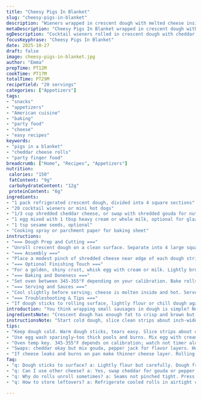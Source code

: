 ```yaml
---
title: "Cheesy Pigs In Blanket"
slug: "cheesy-pigs-in-blanket"
description: "Wieners wrapped in crescent dough with melted cheese inside. Baked until golden brown, topped with sesame seeds when available. Egg wash adds shine and crunch but optional. Serve with your favorite dips. Great for snacks or casual gatherings. The cheese melts within, creating pockets of savory gooeyness inside the flaky dough. The aroma of baked dough mingles with smoky sausage and sharp cheese. Easy to pull together, no fancy equipment. Can use different cheeses or even hot dogs instead of cocktail sausages. A simple formula that teaches dough handling and layering flavors. Watch for browning as your oven may run hotter or cooler. The dough’s puffiness signals the right moment to pull out. Classic party food, but made with a little twist for depth."
metaDescription: "Cheesy Pigs In Blanket wrapped in crescent dough with melted cheese inside. Golden crust with optional egg wash and sesame seeds. Great snack or party bite."
ogDescription: "Cocktail wieners rolled in crescent dough with cheddar cheese, baked to golden brown. Egg wash and sesame seeds add crunch and shine when used. Try with dips."
focusKeyphrase: "Cheesy Pigs In Blanket"
date: 2025-10-27
draft: false
image: cheesy-pigs-in-blanket.jpg
author: "Emma"
prepTime: PT12M
cookTime: PT17M
totalTime: PT29M
recipeYield: "20 servings"
categories: ["Appetizers"]
tags:
- "snacks"
- "appetizers"
- "American cuisine"
- "baking"
- "party food"
- "cheese"
- "easy recipes"
keywords:
- "pigs in a blanket"
- "cheddar cheese rolls"
- "party finger food"
breadcrumb: ["Home", "Recipes", "Appetizers"]
nutrition: 
 calories: "150"
 fatContent: "9g"
 carbohydrateContent: "12g"
 proteinContent: "6g"
ingredients:
- "1 pack refrigerated crescent dough, divided into 4 square sections"
- "20 cocktail wieners or mini hot dogs"
- "1/3 cup shredded cheddar cheese, or swap with shredded gouda for nuttier flavor"
- "1 egg mixed with 1 tbsp heavy cream or whole milk, optional for glaze"
- "1 tsp sesame seeds, optional"
- "Cooking spray or parchment paper for baking sheet"
instructions:
- "=== Dough Prep and Cutting ==="
- "Unroll crescent dough on a clean surface. Separate into 4 large squares by gently pressing perforations together; seals better during baking. Cut each square into strips about 1-inch wide, aiming for 20 strips total. Keep dough cold to prevent stickiness, which can make rolling tricky. Use a sharp knife or pizza cutter for clean edges. If dough warms too much, chill briefly to stiffen again."
- "=== Assembly ==="
- "Place a modest pinch of shredded cheese near edge of each dough strip. The cheese acts as glue and surprise melty filling. Don’t overload or it will ooze out and cause burning. Lay a cocktail wiener over the cheese and roll dough tightly from cheesy edge toward other end. Seal seam by pressing dough firmly; prevents leaks and ensures rise. Place rolled pieces seam-side down on a baking sheet lined with parchment or sprayed with oil."
- "=== Optional Finishing Touch ==="
- "For a golden, shiny crust, whisk egg with cream or milk. Lightly brush each roll with this mixture. It adds color and slight crispness. Sprinkle with sesame seeds if you want a nutty crunch. Skip this in a rush or if egg allergies are an issue; dough browns without it, just less glossy."
- "=== Baking and Doneness ==="
- "Set oven between 345-355°F depending on your calibration. Bake rolls about 15-18 minutes. Watch the color–deep golden on top, edges lightly toasted. The smell of baking dough mixed with sausage should fill kitchen. Dough puffiness means internal steam built-up sealing crispy layers inside. Test a piece by gently pressing it; firm but not hard indicates done. Overbaking dries out dough and toughens sausages."
- "=== Serving and Sauces ==="
- "Cool slightly before serving; cheese is molten inside and hot. Serve with honey mustard, BBQ sauce, or good old ketchup. These dips cut richness and add zest. Leftovers reheat well in toaster oven for a few minutes to crisp back up."
- "=== Troubleshooting & Tips ==="
- "If dough sticks to rolling surface, lightly flour or chill dough again. Avoid overfilling cheese; too much makes rolls leak. Rolling seams should be tightly pinched to avoid unraveling during bake. Using cocktail sausages of good quality helps; some cheap brands tend to release grease and shrink unevenly. For a twist, swap cheddar with pepper jack for heat or add a dab of mustard inside before cheese. Keep an eye in last 5 minutes; oven temps vary wildly and it's all about golden color and fragrant smell."
introduction: "You think wrapping small sausages in dough is simple? Not quite. It’s a dance of cheese amount, dough handling, and oven know-how. Tried a dozen ways, this version sticks. Cheese inside—molten salty blobs trapped by flaky rolls. Oven smells like a snack stand at a fair. Perfect crunch from egg wash optional but strongly recommended from my experience. Messy fingers guaranteed later; that molten cheese is relentless. Using cocktail wieners for bite-sized, handheld ease. Tried last time swapping cheddar with smoked gouda, distinct play on flavor. Timing’s not just minutes but browning hues and puffiness signaling readiness. No one cares about perfect edges here, but sealed dough is key. Sesame seeds add a touch of toasty nuttiness if you want flair or texture contrast. Keep sauce handy. This is finger food, sneaky and comforting, done right."
ingredientsNote: "Crescent dough has enough fat to crisp and brown but it’s fragile when warm. Chill or work quickly to avoid tearing. Cheese – sharp cheddar classic but blend in gouda or pepper jack for different layers; I like a mix for complexity. Cocktail weiners best quality you’ll find; cheap sausage shrinks or leaks grease horribly. Egg wash optional but it amps color and sheen. Skip if allergic or in a hurry, but expect duller crust. Sesame seeds toasted on top for crunch, but no panic if missing. Sauces are key—honey mustard cuts richness thanks to acidity, BBQ adds sweetness, ketchup gives familiar tang. The easiest sub: swap cocktail wieners for mini hot dogs or smoky sausages, but adjust baking visually. Always line baking sheet or spray well; dough can stick and ruin edges. For gluten-free doughs, timing varies drastically, trust visuals not clocks."
instructionsNote: "Start cold dough, slice clean strips about inch-wide. Pinching perforations locks dough, avoids messy unrolling mid-bake. Cheese placement at strip edge keeps it inside rolls, not leaking on pan. Overload and you get burnt cheese puddles and smoky oven. Roll tight but don’t suffocate the dough’s rise; air trapped inside makes flakiness. Seam side down on sheet stops unrolling during baking. Egg wash or cream adds a layer of gloss and crunch; use a light brush or drops pool and burn. Sesame seeds give a subtle nutty taste and texture. Baking 15-18 minutes; watch edges and top. Golden brown means caramelisation and cheesiness ready. Oven sound changes to silent bubbling instead of crackling grease. Let cool, sets cheese. Serve with mustard, BBQ, or ketchup. Try adding spicy mustard inside last time gave great kick but needs precise rolling, or cheese leaks. Keep leftover refrigerated, reheat wrapped lightly in foil to restore softness, then uncovered near end to crisp crust."
tips:
- "Keep dough cold. Warm dough sticks, tears easy. Slice strips about one inch wide. Press perforations to seal; that traps steam and stops unrolling. Rolling tight but no crushing air pockets. Cheese near edge—too much leaks and burns. Use a sharp knife or pizza cutter for cleaner cuts. Chill dough briefly if it softens, don’t force rolling with warm dough."
- "Use egg wash sparingly—too thick pools and burns. Mix egg with cream or milk for softer shine. Can skip if allergies or rush, dough browns anyway but duller. Sesame seeds toasted on top for crunch contrast, but optional. Egg wash also adds subtle crispness so if skipping expect fluffier crust less color."
- "Oven temp key. 345-355°F depends on calibration; watch not timer alone. Visual cues more reliable. Golden brown and smell of sausage signals timing. Dough puffiness signals internal steam ready, press gently to check—firm but springy means done. Overbaking dries dough and toughens sausage inside, check before time’s up."
- "Swaps: cheddar okay but mix gouda, pepper jack for flavor layers. Hot dogs instead of cocktail wieners adjust baking time—larger sausages longer bake. Quality sausage matters; cheap brand leaks grease, shrinks unevenly. Good sausage gives snappy bite, less grease pool on pan. Flour surface lightly if sticking, but don’t add too much or dough dries."
- "If cheese leaks and burns on pan make thinner cheese layer. Rolling seam down ensures it stays closed and rise happens right. Don’t overload strips; modest pinch is enough for melty pockets not puddles. Leftovers reheat wrapped briefly in foil to stay soft, then uncovered few minutes to crisp back. Sauces—honey mustard, BBQ, ketchup—balance richness, keep handy."
faq:
- "q: Dough sticks to surface? a: Lightly flour but carefully. Dough fragile when warm; chill again if too soft. Avoid too much flour or dough dries and tears. Work quickly and keep chilled before cutting."
- "q: Can I use other cheese? a: Yes, swap cheddar for gouda or pepper jack for heat. Mix for flavor complexity. Stronger cheeses melt differently; watch for burn spots. Adjust cheese amount carefully."
- "q: Why do rolls unroll sometimes? a: Seams not pinched tight. Press perforations firmly when separating squares. Roll tight but don’t compress dough rise. Bake seam side down to prevent unraveling. Egg wash can help seal seam edges a bit."
- "q: How to store leftovers? a: Refrigerate cooled rolls in airtight container. Reheat in toaster oven wrapped lightly in foil to restore softness then uncovered for crispness. Microwave makes soggy dough. Best eaten within 2 days for texture."

---
```

